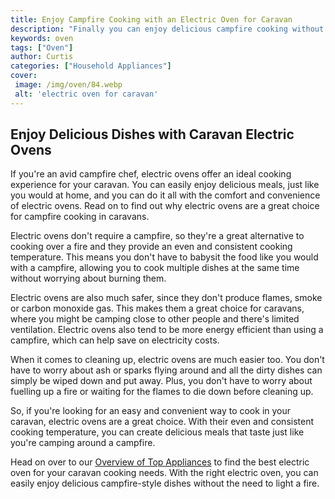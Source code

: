 ```yaml
---
title: Enjoy Campfire Cooking with an Electric Oven for Caravan
description: "Finally you can enjoy delicious campfire cooking without relying on a campfire This blog post reveals how to cook in your caravan with an electric oven"
keywords: oven
tags: ["Oven"]
author: Curtis
categories: ["Household Appliances"]
cover: 
 image: /img/oven/84.webp
 alt: 'electric oven for caravan'
---
```

## Enjoy Delicious Dishes with Caravan Electric Ovens

If you're an avid campfire chef, electric ovens offer an ideal cooking experience for your caravan. You can easily enjoy delicious meals, just like you would at home, and you can do it all with the comfort and convenience of electric ovens. Read on to find out why electric ovens are a great choice for campfire cooking in caravans.

Electric ovens don't require a campfire, so they're a great alternative to cooking over a fire and they provide an even and consistent cooking temperature. This means you don't have to babysit the food like you would with a campfire, allowing you to cook multiple dishes at the same time without worrying about burning them. 

Electric ovens are also much safer, since they don't produce flames, smoke or carbon monoxide gas. This makes them a great choice for caravans, where you might be camping close to other people and there's limited ventilation. Electric ovens also tend to be more energy efficient than using a campfire, which can help save on electricity costs.

When it comes to cleaning up, electric ovens are much easier too. You don't have to worry about ash or sparks flying around and all the dirty dishes can simply be wiped down and put away. Plus, you don't have to worry about fuelling up a fire or waiting for the flames to die down before cleaning up. 

So, if you're looking for an easy and convenient way to cook in your caravan, electric ovens are a great choice. With their even and consistent cooking temperature, you can create delicious meals that taste just like you're camping around a campfire. 

Head on over to our [Overview of Top Appliances](./pages/appliance-overview) to find the best electric oven for your caravan cooking needs. With the right electric oven, you can easily enjoy delicious campfire-style dishes without the need to light a fire.

